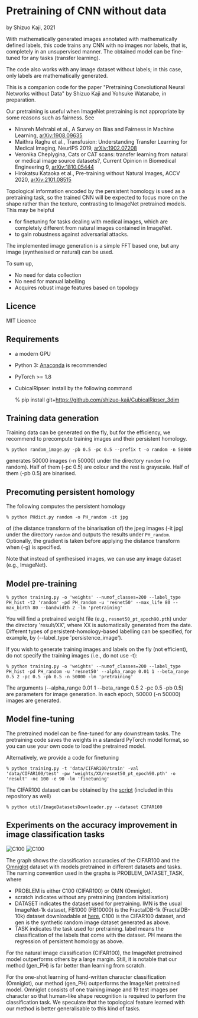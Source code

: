 # Pretraining of CNN without data
by Shizuo Kaji, 2021

With mathematically generated images annotated with mathematically defined labels,
this code trains any CNN with no images nor labels, that is, completely in an unsupervised manner.
The obtained model can be fine-tuned for any tasks (transfer learning).

The code also works with any image dataset without labels; in this case, only labels are mathematically generated.

This is a companion code for the paper "Pretraining Convolutional Neural Networks without Data" by Shizuo Kaji and
Yohsuke Watanabe, in preparation.


Our pretraining is useful when ImageNet pretraining is not appropriate by some reasons such as fairness.
See
- Ninareh Mehrabi et al., A Survey on Bias and Fairness in Machine Learning, [arXiv:1908.09635](https://arxiv.org/abs/1908.09635)
- Maithra Raghu et al., Transfusion: Understanding Transfer Learning for Medical Imaging, NeurIPS 2019, [arXiv:1902.07208](https://arxiv.org/abs/1902.07208)
- Veronika Cheplygina, Cats or CAT scans: transfer learning from natural or medical image source datasets?, Current Opinion in Biomedical Engineering 9, [arXiv:1810.05444](https://arxiv.org/abs/1810.05444)
- Hirokatsu Kataoka et al., Pre-training without Natural Images, ACCV 2020, [arXiv:2101.08515](https://arxiv.org/abs/2101.08515)



Topological information encoded by the persistent homology is used as a pretraining task, 
so the trained CNN will be expected to focus more on the shape rather than the texture, contrasting to ImageNet pretrained models.
This may be helpful 
- for finetuning for tasks dealing with medical images, which are completely different from natural images contained in ImageNet.
- to gain robustness against adversarial attacks.

The implemented image generation is a simple FFT based one, but any image (synthesised or natural) can be used.

To sum up,
- No need for data collection
- No need for manual labelling
- Acquires robust image features based on topology


## Licence
MIT Licence

## Requirements
- a modern GPU
- Python 3: [Anaconda](https://anaconda.org) is recommended
- PyTorch >= 1.8
- CubicalRipser: install by the following command

    % pip install git+https://github.com/shizuo-kaji/CubicalRipser_3dim

## Training data generation
Training data can be generated on the fly, but for the efficiency,
we recommend to precompute training images and their persistent homology.

    % python random_image.py -pb 0.5 -pc 0.5 --prefix t -o random -n 50000

generates 50000 images (-n 50000) under the directory `random` (-o random). 
Half of them (-pc 0.5) are colour and the rest is grayscale.
Half of them (-pb 0.5) are binarised.

## Precomuting persistent homology
The following computes the persistent homology

    % python PHdict.py random -o PH_random -it jpg

of (the distance transform of the binarisation of) the jpeg images (-it jpg) under the directory `random` and outputs the results under `PH_random`.
Optionally, the gradient is taken before applying the distance transform when (-g) is specified.

Note that instead of synthesised images, we can use any image dataset (e.g., ImageNet).

## Model pre-training

    % python training.py -o 'weights' --numof_classes=200 --label_type PH_hist -t2 'random' -pd PH_random -u 'resnet50' --max_life 80 --max_birth 80 --bandwidth 2 -lm 'pretraining'

You will find a pretrained weight file (e.g., `resnet50_pt_epoch90.pth`) under the directory 'result/XX', where XX is automatically generated from the date.
Different types of persistent-homology-based labelling can be specified, for example, by (--label_type 'persistence_image').

If you wish to generate training images and labels on the fly (not efficient), do not specify the training images (i.e., do not use -t):

    % python training.py -o 'weights' --numof_classes=200 --label_type PH_hist -pd PH_random -u 'resnet50' --alpha_range 0.01 1 --beta_range 0.5 2 -pc 0.5 -pb 0.5 -n 50000 -lm 'pretraining'

The arguments (--alpha_range 0.01 1 --beta_range 0.5 2 -pc 0.5 -pb 0.5) are parameters for image generation. 
In each epoch, 50000 (-n 50000) images are generated.

## Model fine-tuning
The pretrained model can be fine-tuned for any downstream tasks.
The pretraining code saves the weights in a standard PyTorch model format, so you can use your own code to load the pretrained model.

Alternatively, we provide a code for finetuning

    % python training.py -t 'data/CIFAR100/train' -val 'data/CIFAR100/test' -pw 'weights/XX/resnet50_pt_epoch90.pth' -o 'result' -nc 100 -e 90 -lm 'finetuning'

The CIFAR100 dataset can be obtained by the [script](https://github.com/chatflip/ImageRecognitionDataset) (included in this repository as well)

    % python util/ImageDatasetsDownloader.py --dataset CIFAR100


## Experiments on the accuracy improvement in image classification tasks

![C100](https://github.com/shizuo-kaji/PretrainCNNwithNoData/blob/master/demo/C100.jpg?raw=true)
![C100](https://github.com/shizuo-kaji/PretrainCNNwithNoData/blob/master/demo/omniglot.jpg?raw=true)

The graph shows the classification accuracies of the CIFAR100 and the [Omniglot](https://github.com/brendenlake/omniglot) dataset 
with models pretrained in different datasets and tasks.
The naming convention used in the graphs is PROBLEM_DATASET_TASK, where
- PROBLEM is either C100 (CIFAR100) or OMN (Omniglot).
- scratch indicates without any pretraining (random initialisation)
- DATASET indicates the dataset used for pretraining. 
IMN is the usual ImageNet-1k dataset, 
FB1000 (FB10000) is the FractalDB-1k (FractalDB-10k) dataset downloadable at [here](https://hirokatsukataoka16.github.io/Pretraining-without-Natural-Images/),
C100 is the CIFAR100 dataset,
and gen is the synthetic random image dataset generated as above.
- TASK indicates the task used for pretraining.
label means the classification of the labels that come with the dataset.
PH means the regression of persistent homology as above.

For the natural image classification (CIFAR100), the ImageNet pretrained model outperforms others by a large margin.
Still, it is notable that our method (gen_PH) is far better than learning from scratch.

For the one-shot learning of hand-written character classification (Omniglot), our method (gen_PH) outperforms the ImageNet pretrained model. 
Omniglot consists of one training image and 19 test images per character so that human-like shape recognition is required to perform the classification task.
We speculate that the topological feature learned with our method is better generalisable to this kind of tasks.

